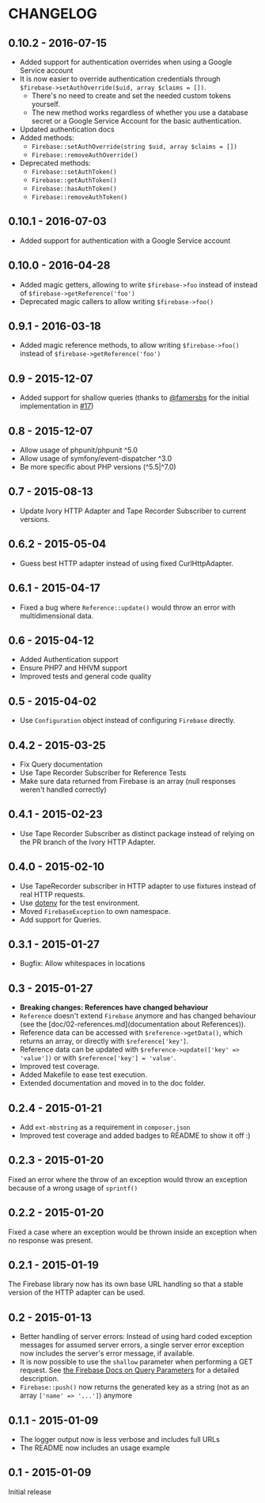 # CHANGELOG

## 0.10.2 - 2016-07-15

* Added support for authentication overrides when using a Google Service account
* It is now easier to override authentication credentials through
  `$firebase->setAuthOverride($uid, array $claims = [])`.
  * There's no need to create and set the needed custom tokens yourself.
  * The new method works regardless of whether you use a database secret or
    a Google Service Account for the basic authentication.
* Updated authentication docs
* Added methods:
  * `Firebase::setAuthOverride(string $uid, array $claims = [])`
  * `Firebase::removeAuthOverride()`
* Deprecated methods:
  * `Firebase::setAuthToken()`
  * `Firebase::getAuthToken()`
  * `Firebase::hasAuthToken()`
  * `Firebase::removeAuthToken()`

## 0.10.1 - 2016-07-03

* Added support for authentication with a Google Service account

## 0.10.0 - 2016-04-28

* Added magic getters, allowing to write `$firebase->foo` instead of instead of `$firebase->getReference('foo')`
* Deprecated magic callers to allow writing `$firebase->foo()`

## 0.9.1 - 2016-03-18

* Added magic reference methods, to allow writing `$firebase->foo()`  
  instead of `$firebase->getReference('foo')`

## 0.9 - 2015-12-07

* Added support for shallow queries (thanks to [@famersbs](https://github.com/famersbs) for the initial 
  implementation in [#17](https://github.com/kreait/firebase-php/pull/17))

## 0.8 - 2015-12-07

* Allow usage of phpunit/phpunit ^5.0
* Allow usage of symfony/event-dispatcher ^3.0
* Be more specific about PHP versions (^5.5|^7.0)

## 0.7 - 2015-08-13

* Update Ivory HTTP Adapter and Tape Recorder Subscriber to current versions.

## 0.6.2 - 2015-05-04

* Guess best HTTP adapter instead of using fixed CurlHttpAdapter.

## 0.6.1 - 2015-04-17

* Fixed a bug where `Reference::update()` would throw an error with multidimensional data.

## 0.6 - 2015-04-12

* Added Authentication support
* Ensure PHP7 and HHVM support
* Improved tests and general code quality

## 0.5 - 2015-04-02

* Use `Configuration` object instead of configuring `Firebase` directly.

## 0.4.2 - 2015-03-25

* Fix Query documentation
* Use Tape Recorder Subscriber for Reference Tests
* Make sure data returned from Firebase is an array (null responses weren't handled correctly)

## 0.4.1 - 2015-02-23

* Use Tape Recorder Subscriber as distinct package instead of relying on the PR branch of the Ivory HTTP Adapter.

## 0.4.0 - 2015-02-10

* Use TapeRecorder subscriber in HTTP adapter to use fixtures instead of real HTTP requests.
* Use [dotenv](https://github.com/vlucas/phpdotenv/) for the test environment.
* Moved `FirebaseException` to own namespace.
* Add support for Queries.

## 0.3.1 - 2015-01-27

* Bugfix: Allow whitespaces in locations

## 0.3 - 2015-01-27

* **Breaking changes: References have changed behaviour**
* `Reference` doesn't extend `Firebase` anymore and has changed behaviour (see the [doc/02-references.md](documentation about References)).
* Reference data can be accessed with `$reference->getData()`, which returns an array, or directly with `$reference['key']`.
* Reference data can be updated with `$reference->update(['key' => 'value'])` or with `$reference['key'] = 'value'`.
* Improved test coverage.
* Added Makefile to ease test execution.
* Extended documentation and moved in to the doc folder.

## 0.2.4 - 2015-01-21

* Add `ext-mbstring` as a requirement in `composer.json`
* Improved test coverage and added badges to README to show it off :)

## 0.2.3 - 2015-01-20

Fixed an error where the throw of an exception would throw an exception because of a wrong usage of `sprintf()`

## 0.2.2 - 2015-01-20

Fixed a case where an exception would be thrown inside an exception when no response was present.

## 0.2.1 - 2015-01-19

The Firebase library now has its own base URL handling so that a stable version of the HTTP adapter can be used.

## 0.2 - 2015-01-13

* Better handling of server errors: Instead of using hard coded exception messages for assumed server errors, a single server error exception now includes the server's error message, if available.
* It is now possible to use the `shallow` parameter when performing a GET request. See [the Firebase Docs on Query Parameters](https://www.firebase.com/docs/rest/api/#section-query-parameters) for a detailed description.
* `Firebase::push()` now returns the generated key as a string (not as an array `['name' => '...']`) anymore

## 0.1.1 - 2015-01-09

* The logger output now is less verbose and includes full URLs
* The README now includes an usage example

## 0.1 - 2015-01-09

Initial release
